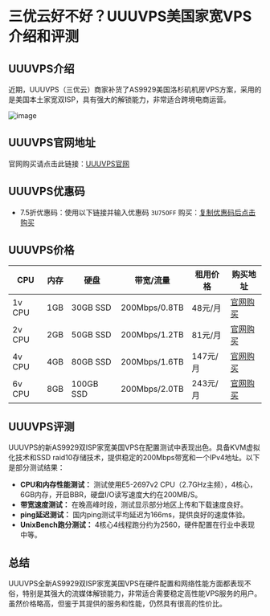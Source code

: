 # 三优云好不好？UUUVPS美国家宽VPS介绍和评测

## UUUVPS介绍
近期，UUUVPS（三优云）商家补货了AS9929美国洛杉矶机房VPS方案，采用的是美国本土家宽双ISP，具有强大的解锁能力，非常适合跨境电商运营。

![image](https://github.com/ac22525823/uuuvps/assets/157264527/3a4d3ed3-5a27-48c6-bcfa-6b98018b3938)

## UUUVPS官网地址
官网购买请点击此链接：[UUUVPS官网](https://uuuvps.com/aff.php?aff=706)

## UUUVPS优惠码
- 7.5折优惠码：使用以下链接并输入优惠码 `3U75OFF` 购买：[复制优惠码后点击购买](https://uuuvps.com/aff.php?aff=706)

## UUUVPS价格
| CPU   | 内存 | 硬盘       | 带宽/流量        | 租用价格   | 购买地址                                       |
|-------|------|------------|------------------|------------|-----------------------------------------------|
| 1v CPU| 1GB  | 30GB SSD   | 200Mbps/0.8TB    | 48元/月    | [官网购买](https://uuuvps.com/aff.php?aff=706&pid=246) |
| 2v CPU| 2GB  | 50GB SSD   | 200Mbps/1.2TB    | 81元/月    | [官网购买](https://uuuvps.com/aff.php?aff=706&pid=247) |
| 4v CPU| 4GB  | 80GB SSD   | 200Mbps/1.6TB    | 147元/月   | [官网购买](https://uuuvps.com/aff.php?aff=706&pid=248) |
| 6v CPU| 8GB  | 100GB SSD  | 200Mbps/2.0TB    | 243元/月   | [官网购买](https://uuuvps.com/aff.php?aff=706&pid=249) |


## UUUVPS评测
UUUVPS的新AS9929双ISP家宽美国VPS在配置测试中表现出色。具备KVM虚拟化技术和SSD raid10存储技术，提供稳定的200Mbps带宽和一个IPv4地址。以下是部分测试结果：

- **CPU和内存性能测试：** 测试使用E5-2697v2 CPU（2.7GHz主频），4核心，6GB内存，开启BBR，硬盘I/O读写速度大约在200MB/S。
- **带宽速度测试：** 在晚高峰时段，测试显示部分地区上传和下载速度良好。
- **ping延迟测试：** 国内ping测试平均延迟为166ms，提供良好的速度体验。
- **UnixBench跑分测试：** 4核心4线程跑分约为2560，硬件配置在行业中表现中等。

## 总结
UUUVPS全新AS9929双ISP家宽美国VPS在硬件配置和网络性能方面都表现不俗，特别是其强大的流媒体解锁能力，非常适合需要稳定高性能VPS服务的用户。虽然价格略高，但鉴于其提供的服务和性能，仍然具有很高的性价比。
